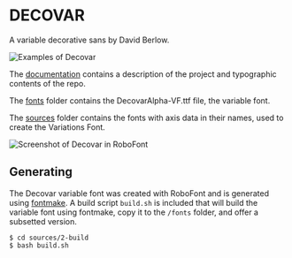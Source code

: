 # DECOVAR

A variable decorative sans by David Berlow.

![Examples of Decovar](https://raw.githubusercontent.com/TypeNetwork/fb-Decovar/master/documentation/decovar-samples.png)

The [documentation](documentation/) contains a description of the project and typographic contents of the repo.

The [fonts](fonts/) folder contains the DecovarAlpha-VF.ttf file, the variable font.

The [sources](sources/) folder contains the fonts with axis data in their names, used to create the Variations Font.

![Screenshot of Decovar in RoboFont](https://raw.githubusercontent.com/TypeNetwork/fb-Decovar/master/documentation/decovar-screenshot.png)

## Generating

The Decovar variable font was created with RoboFont and is generated using [fontmake](https://github.com/googlei18n/fontmake). A build script `build.sh` is included that will build the variable font using fontmake, copy it to the `/fonts` folder, and offer a subsetted version.

```
$ cd sources/2-build
$ bash build.sh
```